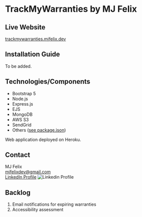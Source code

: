 # TrackMyWarranties by MJ Felix

## Live Website

[trackmywarranties.mjfelix.dev](https://trackmywarranties.mjfelix.dev)

## Installation Guide

To be added.

## Technologies/Components

 - Bootstrap 5
 - Node.js
 - Express.js
 - EJS
 - MongoDB
 - AWS S3
 - SendGrid
 - Others ([see package.json](https://github.com/mj-felix/track-my-warranties/blob/main/package.json))

 Web application deployed on Heroku.
 
## Contact

MJ Felix<br>
mjfelixdev@gmail.com<br>
[LinkedIn Profile](https://www.linkedin.com/in/mjfelix/) ![Linkedin Profile](https://i.stack.imgur.com/gVE0j.png)

## Backlog

 1. Email notifications for expiring warranties
 2. Accessibility assessment